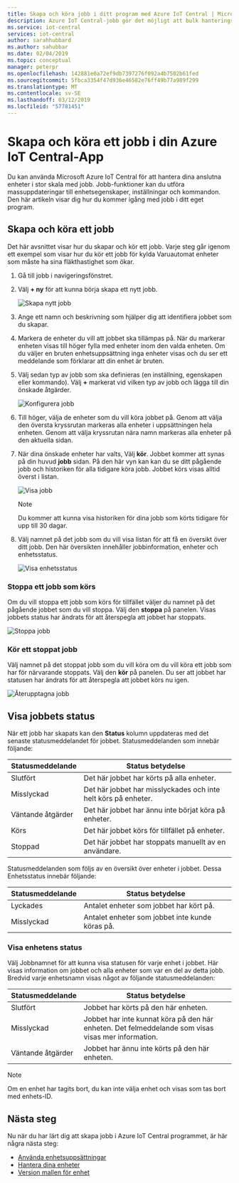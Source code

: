 ```yaml
---
title: Skapa och köra jobb i ditt program med Azure IoT Central | Microsoft Docs
description: Azure IoT Central-jobb gör det möjligt att bulk hanteringsfunktioner för enheter, till exempel uppdaterar en enhetsegenskap, inställning eller ett kommando har körts.
ms.service: iot-central
services: iot-central
author: sarahhubbard
ms.author: sahubbar
ms.date: 02/04/2019
ms.topic: conceptual
manager: peterpr
ms.openlocfilehash: 142881e0a72ef9db7397276f092a4b7502b61fed
ms.sourcegitcommit: 5fbca3354f47d936e46582e76ff49b77a989f299
ms.translationtype: MT
ms.contentlocale: sv-SE
ms.lasthandoff: 03/12/2019
ms.locfileid: "57781451"
---
```

# <a name="create-and-run-a-job-in-your-azure-iot-central-application"></a>Skapa och köra ett jobb i din Azure IoT Central-App

Du kan använda Microsoft Azure IoT Central för att hantera dina anslutna enheter i stor skala med jobb. Jobb-funktioner kan du utföra massuppdateringar till enhetsegenskaper, inställningar och kommandon. Den här artikeln visar dig hur du kommer igång med jobb i ditt eget program.

## <a name="create-and-run-a-job"></a>Skapa och köra ett jobb

Det här avsnittet visar hur du skapar och kör ett jobb. Varje steg går igenom ett exempel som visar hur du kör ett jobb för kylda Varuautomat enheter som måste ha sina fläkthastighet som ökar.

1. Gå till jobb i navigeringsfönstret.

1. Välj **+ ny** för att kunna börja skapa ett nytt jobb.

    ![Skapa nytt jobb](./media/howto-run-a-job/createnewjob.png)

1. Ange ett namn och beskrivning som hjälper dig att identifiera jobbet som du skapar.

1. Markera de enheter du vill att jobbet ska tillämpas på. När du markerar enheten visas till höger fylla med enheter inom den valda enheten. Om du väljer en bruten enhetsuppsättning inga enheter visas och du ser ett meddelande som förklarar att din enhet är bruten.

1. Välj sedan typ av jobb som ska definieras (en inställning, egenskapen eller kommando). Välj **+** markerat vid vilken typ av jobb och lägga till din önskade åtgärder.

    ![Konfigurera jobb](./media/howto-run-a-job/configurejob.png)

1. Till höger, välja de enheter som du vill köra jobbet på. Genom att välja den översta kryssrutan markeras alla enheter i uppsättningen hela enheten. Genom att välja kryssrutan nära namn markeras alla enheter på den aktuella sidan.

1. När dina önskade enheter har valts, Välj **kör**. Jobbet kommer att synas på din huvud **jobb** sidan. På den här vyn kan kan du se ditt pågående jobb och historiken för alla tidigare köra jobb. Jobbet körs visas alltid överst i listan.

    ![Visa jobb](./media/howto-run-a-job/viewjob.png)

    > [!NOTE]
    > Du kommer att kunna visa historiken för dina jobb som körts tidigare för upp till 30 dagar.

1. Välj namnet på det jobb som du vill visa listan för att få en översikt över ditt jobb. Den här översikten innehåller jobbinformation, enheter och enhetsstatus.

    ![Visa enhetsstatus](./media/howto-run-a-job/viewdevicestatus.png)

### <a name="stop-a-running-job"></a>Stoppa ett jobb som körs

Om du vill stoppa ett jobb som körs för tillfället väljer du namnet på det pågående jobbet som du vill stoppa. Välj den **stoppa** på panelen. Visas jobbets status har ändrats för att återspegla att jobbet har stoppats.

   ![Stoppa jobb](./media/howto-run-a-job/stopjob.png)

### <a name="run-a-stopped-job"></a>Kör ett stoppat jobb

Välj namnet på det stoppat jobb som du vill köra om du vill köra ett jobb som har för närvarande stoppats. Välj den **kör** på panelen. Du ser att jobbet har statusen har ändrats för att återspegla att jobbet körs nu igen.

   ![Återupptagna jobb](./media/howto-run-a-job/resumejob.png)

## <a name="view-the-job-status"></a>Visa jobbets status

När ett jobb har skapats kan den **Status** kolumn uppdateras med det senaste statusmeddelandet för jobbet. Statusmeddelanden som innebär följande:

| Statusmeddelande       | Status betydelse                                          |
| -------------------- | ------------------------------------------------------- |
| Slutfört            | Det här jobbet har körts på alla enheter.              |
| Misslyckad               | Det här jobbet har misslyckades och inte helt körs på enheter.  |
| Väntande åtgärder              | Det här jobbet har ännu inte börjat köra på enheter.        |
| Körs              | Det här jobbet körs för tillfället på enheter.             |
| Stoppad              | Det här jobbet har stoppats manuellt av en användare.           |

Statusmeddelanden som följs av en översikt över enheter i jobbet. Dessa Enhetsstatus innebär följande:

| Statusmeddelande       | Status betydelse                                                     |
| -------------------- | ------------------------------------------------------------------ |
| Lyckades            | Antalet enheter som jobbet har kört på.  |
| Misslyckad               | Antalet enheter som jobbet inte kunde köras på.      |

### <a name="view-the-device-status"></a>Visa enhetens status

Välj Jobbnamnet för att kunna visa statusen för varje enhet i jobbet. Här visas information om jobbet och alla enheter som var en del av detta jobb. Bredvid varje enhetsnamn visas något av följande statusmeddelanden:

| Statusmeddelande       | Status betydelse                                                                |
| -------------------- | ----------------------------------------------------------------------------- |
| Slutfört            | Jobbet har körts på den här enheten.                                     |
| Misslyckad               | Jobbet har inte kunnat köra på den här enheten. Det felmeddelande som visas visas mer information.  |
| Väntande åtgärder              | Jobbet har ännu inte körts på den här enheten.                                  |

> [!NOTE]
> Om en enhet har tagits bort, du kan inte välja enhet och visas som tas bort med enhets-ID.

## <a name="next-steps"></a>Nästa steg

Nu när du har lärt dig att skapa jobb i Azure IoT Central programmet, är här några nästa steg:

- [Använda enhetsuppsättningar](howto-use-device-sets.md)
- [Hantera dina enheter](howto-manage-devices.md)
- [Version mallen för enhet](howto-version-devicetemplate.md)
